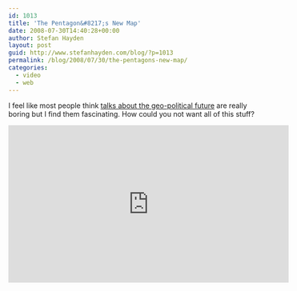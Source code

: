 ```yaml
---
id: 1013
title: 'The Pentagon&#8217;s New Map'
date: 2008-07-30T14:40:28+00:00
author: Stefan Hayden
layout: post
guid: http://www.stefanhayden.com/blog/?p=1013
permalink: /blog/2008/07/30/the-pentagons-new-map/
categories:
  - video
  - web
---
```

I feel like most people think <a href="http://youtube.com/watch?v=hg7pZi6peD4">talks about the geo-political future</a> are really boring but I find them fascinating. How could you not want all of this stuff?

<iframe width="560" height="315" src="https://www.youtube.com/embed/hg7pZi6peD4" title="YouTube video player" frameborder="0" allow="accelerometer; autoplay; clipboard-write; encrypted-media; gyroscope; picture-in-picture" allowfullscreen></iframe>